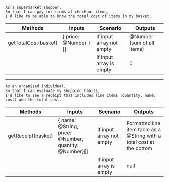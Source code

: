 ```
As a supermarket shopper,
So that I can pay for items at checkout items,
I'd like to be able to know the total cost of items in my basket.
```
| Methods | Inputs | Scenario | Outputs
| ------ | ------ | ------ | -----
| getTotalCost(basket) | { price: @Number }[] | If input array not empty | @Number (sum of all items)
| | | If input array is empty | 0

---

```
As an organised individual,
So that I can evaluate my shopping habits,
I'd like to see a receipt that includes line items (quantity, name, cost) and the total cost.
```
| Methods | Inputs | Scenario | Outputs
| ------ | ------ | ------ | -----
| getReceipt(basket) | { name: @String, price: @Number, quantity: @Number}[] | If input array not empty | Formatted line item table as a @String with a total cost at the bottom
| | | If input array is empty | null